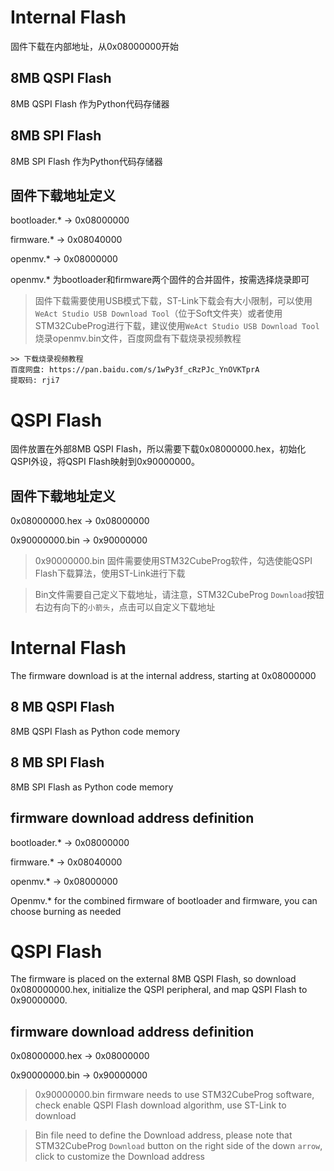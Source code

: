 # Internal Flash
固件下载在内部地址，从0x08000000开始
## 8MB QSPI Flash
8MB QSPI Flash 作为Python代码存储器
## 8MB SPI Flash
8MB SPI Flash 作为Python代码存储器
## 固件下载地址定义
bootloader.*  -> 0x08000000

firmware.*    -> 0x08040000

openmv.*      -> 0x08000000

openmv.* 为bootloader和firmware两个固件的合并固件，按需选择烧录即可

> 固件下载需要使用USB模式下载，ST-Link下载会有大小限制，可以使用`WeAct Studio USB Download Tool`（位于Soft文件夹）或者使用STM32CubeProg进行下载，建议使用`WeAct Studio USB Download Tool`烧录openmv.bin文件，百度网盘有下载烧录视频教程

```
>> 下载烧录视频教程
百度网盘: https://pan.baidu.com/s/1wPy3f_cRzPJc_YnOVKTprA 
提取码: rji7
```

# QSPI Flash
固件放置在外部8MB QSPI Flash，所以需要下载0x08000000.hex，初始化QSPI外设，将QSPI Flash映射到0x90000000。
## 固件下载地址定义
0x08000000.hex -> 0x08000000

0x90000000.bin -> 0x90000000

> 0x90000000.bin 固件需要使用STM32CubeProg软件，勾选使能QSPI Flash下载算法，使用ST-Link进行下载

> Bin文件需要自己定义下载地址，请注意，STM32CubeProg `Download`按钮右边有向下的`小箭头`，点击可以自定义下载地址


# Internal Flash
The firmware download is at the internal address, starting at 0x08000000
## 8 MB QSPI Flash
8MB QSPI Flash as Python code memory
## 8 MB SPI Flash
8MB SPI Flash as Python code memory
## firmware download address definition
bootloader.*  -> 0x08000000

firmware.*    -> 0x08040000

openmv.*      -> 0x08000000

Openmv.* for the combined firmware of bootloader and firmware, you can choose burning as needed

# QSPI Flash
The firmware is placed on the external 8MB QSPI Flash, so download 0x080000000.hex, initialize the QSPI peripheral, and map QSPI Flash to 0x90000000.
## firmware download address definition
0x08000000.hex -> 0x08000000

0x90000000.bin -> 0x90000000

> 0x90000000.bin firmware needs to use STM32CubeProg software, check enable QSPI Flash download algorithm, use ST-Link to download

> Bin file need to define the Download address, please note that STM32CubeProg `Download` button on the right side of the down `arrow`, click to customize the Download address

